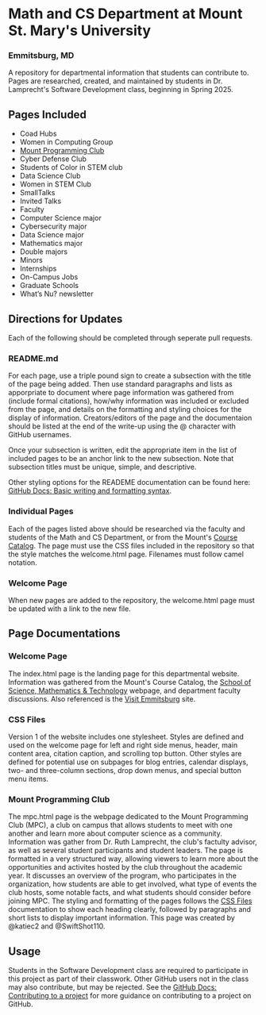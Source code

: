 # Math and CS Department at Mount St. Mary's University
### Emmitsburg, MD

A repository for departmental information that students can contribute to. Pages are researched, created, and maintained by students in Dr. Lamprecht's Software Development class, beginning in Spring 2025.

## Pages Included

* Coad Hubs 
* Women in Computing Group 
* [Mount Programming Club](#mount-programming-club)
* Cyber Defense Club 
* Students of Color in STEM club
* Data Science Club 
* Women in STEM Club 
* SmallTalks 
* Invited Talks
* Faculty 
* Computer Science major 
* Cybersecurity major 
* Data Science major 
* Mathematics major 
* Double majors 
* Minors 
* Internships 
* On-Campus Jobs 
* Graduate Schools 
* What’s Nu? newsletter 

## Directions for Updates

Each of the following should be completed through seperate pull requests.

### README.md

For each page, use a triple pound sign to create a subsection with the title of the page being added. Then use standard paragraphs and lists as apporpriate to document where page information was gathered from (include formal citations), how/why information was included or excluded from the page, and details on the formatting and styling choices for the display of information. Creators/editors of the page and the documentaion should be listed at the end of the write-up using the @ character with GitHub usernames.

Once your subsection is written, edit the appropriate item in the list of included pages to be an anchor link to the new subsection. Note that subsection titles must be unique, simple, and descriptive.

Other styling options for the READEME documentation can be found here: [GitHub Docs: Basic writing and formatting syntax](https://docs.github.com/en/get-started/writing-on-github/getting-started-with-writing-and-formatting-on-github/basic-writing-and-formatting-syntax).

### Individual Pages

Each of the pages listed above should be researched via the faculty and students of the Math and CS Department, or from the Mount's [Course Catalog](https://catalog.msmary.edu/index.php). The page must use the CSS files included in the repository so that the style matches the welcome.html page. Filenames must follow camel notation.

### Welcome Page

When new pages are added to the repository, the welcome.html page must be updated with a link to the new file.

## Page Documentations

### Welcome Page

The index.html page is the landing page for this departmental website. Information was gathered from the Mount's Course Catalog, the [School of Science, Mathematics & Technology](https://msmary.edu/academics/schools-divisions/school-of-science-mathematics-and-technology/index.html) webpage, and department faculty discussions. Also referenced is the [Visit Emmitsburg](https://visitemmitsburg.com) site.

### CSS Files

Version 1 of the website includes one stylesheet. Styles are defined and used on the welcome page for left and right side menus, header, main content area, citation caption, and scrolling top button. Other styles are defined for potential use on subpages for blog entries, calendar displays, two- and three-column sections, drop down menus, and special button menu items.

### Mount Programming Club

The mpc.html page is the webpage dedicated to the Mount Programming Club (MPC), a club on campus that allows students to meet with one another and learn more about computer science as a community. Information was gather from Dr. Ruth Lamprecht, the club's factulty advisor, as well as several student participants and student leaders. The page is formatted in a very structured way, allowing viewers to learn more about the opportunities and activites hosted by the club throughout the academic year. It discusses an overview of the program, who participates in the organization, how students are able to get involved, what type of events the club hosts, some notable facts, and what students should consider before joining MPC. The styling and formatting of the pages follows the [CSS Files](#css-files) documentation to show each heading clearly, followed by paragraphs and short lists to display important information. This page was created by @katiec2 and @SwiftShot110.

## Usage

Students in the Software Development class are required to participate in this project as part of their classwork. Other GitHub users not in the class may also contribute, but may be rejected. See the [GitHub Docs: Contributing to a project](https://docs.github.com/en/get-started/exploring-projects-on-github/contributing-to-a-project) for more guidance on contributing to a project on GitHub.
